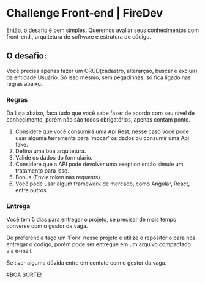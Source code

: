 # Challenge Front-end | FireDev

Então, o desafio é bem simples. Queremos avaliar seus conhecimentos com front-end , arquitetura de software e estrutura de código.

## O desafio:
 Você precisa apenas fazer um CRUD(cadastro, alterarção, buscar e excluir) da entidade Usuário.
 Só isso mesmo, sem pegadinhas, só fica ligado nas regras abaixo.
 
 ### Regras
 Da lista abaixo, faça tudo que você sabe fazer de acordo com seu nível de conhecimento, porém não são todos obrigatórios, apenas contam ponto.
 
 1. Considere que você consumirá uma Api Rest, nesse caso você pode usar alguma ferramenta para 'mocar' os dados ou consumir uma Api fake.
 2. Defina uma boa arquitetura.
 3. Valide os dados do formulário.
 4. Considere que a API pode devolver uma exeption então simule um tratamento para isso.
 5. Bonus (Envie token nas requests)
 6. Você pode usar algum framework de mercado, como Angular, React, entre outros.
 
 
 ### Entrega
 Você tem 5 dias para entregar o projeto, se precisar de mais tempo converse com o gestor da vaga.
 
 De preferência faço um 'Fork' nesse projeto e utilize o repositório para nos entregar o código, porém pode ser entregue em um arquivo compactado via e-mail.
 
 Se tiver alguma dúvida entre em contato com o gestor da vaga.
 
 #BOA SORTE!
 
